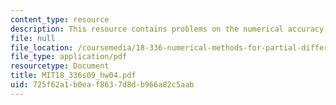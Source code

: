 ```yaml
---
content_type: resource
description: This resource contains problems on the numerical accuracy.
file: null
file_location: /coursemedia/18-336-numerical-methods-for-partial-differential-equations-spring-2009/725f62a1b0eaf8637d8db966a82c5aab_MIT18_336s09_hw04.pdf
file_type: application/pdf
resourcetype: Document
title: MIT18_336s09_hw04.pdf
uid: 725f62a1-b0ea-f863-7d8d-b966a82c5aab
---
```

